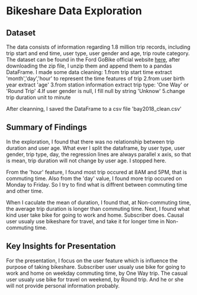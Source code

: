 # Bikeshare Data Exploration

## Dataset

The data consists of information regarding 1.8 million trip records, including
trip start and end time, user type, user gender and age, trip route category. The dataset can be found in the
Ford GoBike official website [here](https://www.fordgobike.com/system-data), after downloading the zip file, 
I unzip them and append them to a pandas DataFrame.
I made some data cleaning:
1.from trip start time extract 'month','day','hour' to represent the time features of trip
2.from user birth year extract 'age'
3.from station information extract trip type: 'One Way' or 'Round Trip'
4.If user gender is null, I fill null by string 'Unknow'
5.change trip duration unit to minute

After cleanning, I saved the DataFrame to a csv file 'bay2018_clean.csv'

## Summary of Findings

In the exploration, I found that there was no relationship between trip duration and user age.
What ever I split the dataframe, by user type, user gender, trip type, day, the regression lines
are always parallel x axis, so that is mean, trip duration will not change by user age. I stopped here.

From the 'hour' feature, I found most trip occured at 8AM and 5PM, that is commuting time.
Also from the 'day' value, I found more trip occured on Monday to Friday. So I try to find what is diffrent
between commuting time and other time.

When I caculate the mean of duration, I found that, at Non-commuting time, the average trip duration is longer
than commuting time.
Next, I found what kind user take bike for going to work and home. Subscriber does.
Causal user usualy use bikeshare for travel, and take it for longer time in Non-commuting time.


## Key Insights for Presentation

For the presentation, I focus on the user feature which is influence the purpose of taking bikeshare.
Subscriber user usualy use bike for going to work and home on weekday commuting time, by One Way trip.
The casual user usualy use bike for travel on weekend, by Round trip. And he or she will not provide 
personal information probably.


